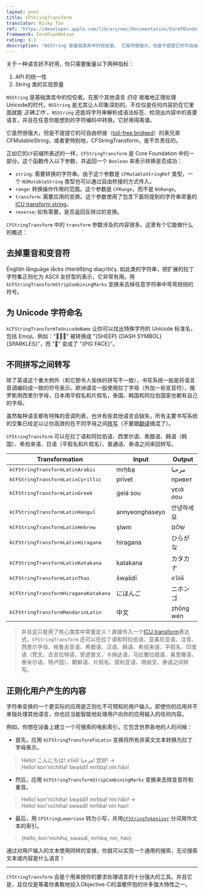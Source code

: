 ```yaml
---
layout: post
title: CFStringTransform
translator: Ricky Tan
ref: "https://developer.apple.com/library/mac/documentation/CoreFOundation/Reference/CFMutableStringRef/Reference/reference.html#//apple_ref/doc/uid/20001504-CH201-BCIGCACA"
framework: CoreFoundation
rating: 9.1
description: "NSString 是基础类库中的佼佼者。 它虽然很强大，但是不提提它的可自由桥接的表兄弟 CFMutableString，或者更特别地，CFStringTransform，是不负责任的。"
---
```


关于一种语言好不好用，你只需要衡量以下两种指标：

1. API 的统一性
2. String 类的实现质量

`NSString` 是基础类库中的佼佼者。在那个其他语言 _仍在_ 艰难地正理处理 Unicode的时代，`NSString` 是尤其让人印象深刻的。不仅仅是任何内容扔在它里面就能 _正确工作_ ，`NSString` 还能将字符串解析成语法标签、检测出内容中的首要语言，并且在任意你能想到的字符编码中转换。它好用得离谱。


它虽然很强大，但是不提提它的可自由桥接（[toll-free bridged](http://developer.apple.com/library/ios/#documentation/CoreFoundation/Conceptual/CFDesignConcepts/Articles/tollFreeBridgedTypes.html)）的表兄弟 CFMutableString，或者更特别地，CFStringTransform，是不负责任的。

正如它的`CF`前缀所表述的一样，`CFStringTransform` 是 Core Foundation 中的一部分。这个函数传入以下参数，并返回一个 `Boolean` 来表示转换是否成功：

- `string`: 需要转换的字符串。由于这个参数是 `CFMutableStringRef` 类型，一个 `NSMutableString` 类型也可以通过自由桥接的方式传入。
- `range`: 转换操作作用的范围。这个参数是 `CFRange`，而不是 `NSRange`。
- `transform`: 需要应用的变换。这个参数使用了包含下面将提到的字符串常量的 [ICU transform string](http://userguide.icu-project.org/transforms/general)。
- `reverse`: 如有需要，是否返回反转过的变换。

`CFStringTransform` 中的 `transform` 参数涉及的内容很多。这里有个它能做什么的概述：

## 去掉重音和变音符

Énġlišh långuãge lẳcks iñterêßţing diaçrïtičş. 如此类的字符串，把扩展的拉丁字符集正则化为 ASCII 友好型的表示，它非常有用。用 `kCFStringTransformStripCombiningMarks` 变换来去掉任意字符串中弯弯扭扭的符号。

## 为 Unicode 字符命名

`kCFStringTransformToUnicodeName` 让你可以找出特殊字符的 Unicode 标准名，包括 Emoji。例如："🐑💨✨" 被转换成 "{SHEEP} {DASH SYMBOL} {SPARKLES}"，而 "🐷" 变成了 "{PIG FACE}"。

## 不同拼写之间转写

除了英语这个重大例外（和它那令人愉快的拼写不一致），书写系统一般是将语言音调编码成一致的符号表示。欧洲语言一般使用拉丁字母（外加一些变音符），俄罗斯用西里尔字母，日本用平假名和片假名，泰国、韩国和阿拉伯国家也都有自己的字母。

虽然每种语言都有特殊的音调列表，也许有些其他语言会缺失，所有主要书写系统的交集已经足以让你高效的在不同字母之间[转写](https://zh.wikipedia.org/wiki/%E8%BD%AC%E5%86%99)（不要跟[翻译](https://zh.wikipedia.org/wiki/%E7%BF%BB%E8%AF%91)搞混了）。

`CFStringTransform` 可以在拉丁语和阿拉伯语、西里尔语、希腊语、韩语（韩国）、希伯来语、日语（平假名和片假名）、普通话、泰语之间来回转写。

<table>
  <thead>
    <tr>
      <th>Transformation</th>
      <th>Input</th>
      <th>Output</th>
    </tr>
  </thead>
  <tbody>
    <tr>
      <td><tt>kCFStringTransformLatinArabic</tt></td>
      <td>mrḥbạ</td>
      <td>مرحبا</td>
    </tr>
    <tr>
      <td><tt>kCFStringTransformLatinCyrillic</tt></td>
      <td>privet</td>
      <td>привет</td>
    </tr>
    <tr>
      <td><tt>kCFStringTransformLatinGreek</tt></td>
      <td>geiá sou</td>
      <td>γειά σου</td>
    </tr>
    <tr>
      <td><tt>kCFStringTransformLatinHangul</tt></td>
      <td>annyeonghaseyo</td>
      <td>안녕하세요</td>
    </tr>
    <tr>
      <td><tt>kCFStringTransformLatinHebrew</tt></td>
      <td>şlwm</td>
      <td>שלום</td>
    </tr>
    <tr>
      <td><tt>kCFStringTransformLatinHiragana</tt></td>
      <td>hiragana</td>
      <td>ひらがな</td>
    </tr>
    <tr>
      <td><tt>kCFStringTransformLatinKatakana</tt></td>
      <td>katakana</td>
      <td>カタカナ</td>
    </tr>
    <tr>
      <td><tt>kCFStringTransformLatinThai</tt></td>
      <td>s̄wạs̄dī</td>
      <td>สวัสดี</td>
    </tr>
    <tr>
      <td><tt>kCFStringTransformHiraganaKatakana</tt></td>
      <td>にほんご</td>
      <td>ニホンゴ</td>
    </tr>
    <tr>
      <td><tt>kCFStringTransformMandarinLatin</tt></td>
      <td>中文</td>
      <td>zhōng wén</td>
    </tr>
  </tbody>
</table>

> 并且这只是用了核心类库中常量定义！直接传入一个[ICU transform](http://userguide.icu-project.org/transforms/general#TOC-ICU-Transliterators)表达式，`CFStringTransform` 还可以在拉丁语和阿拉伯语、亚美尼亚语、注音、西里尔字母、格鲁吉亚语、希腊语、汉语、韩语、希伯来语、平假名、印度语（梵文，古吉拉特语，旁遮普文，卡纳达语，马拉雅拉姆语，奥里雅语，泰米尔语，特卢固）、朝鲜语、片假名、叙利亚语、塔纳文、泰语之间转写。

## 正则化用户产生的内容

字符串变换的一个更实际的应用是正则化不可预知的用户输入。即使你的应用并不单独处理其他语言，你也应当能智能地处理用户向你的应用输入的任何内容。

例如，你想在设备上建立一个可搜索的电影索引，它包含世界各地的人的问候：

- 首先，应用 `kCFStringTransformToLatin` 变换将所有非英文文本转换为拉丁字母表示。

> Hello! こんにちは! สวัสดี! مرحبا! 您好! →  
> Hello! kon'nichiha! s̄wạs̄dī! mrḥbạ! nín hǎo!

- 然后，应用 `kCFStringTransformStripCombiningMarks` 变换来去除变音符和重音。

> Hello! kon'nichiha! s̄wạs̄dī! mrḥbạ! nín hǎo! →  
> Hello! kon'nichiha! swasdi! mrhba! nin hao!

- 最后，用 `CFStringLowercase` 转为小写，并用[`CFStringTokenizer`](https://developer.apple.com/library/mac/#documentation/CoreFoundation/Reference/CFStringTokenizerRef/Reference/reference.html) 分词用作文本的索引。

> (hello, kon'nichiha, swasdi, mrhba, nin, hao)

通过对用户输入的文本使用同样的变换，你就可以实现一个通用的搜索，无论搜索文本或内容是什么语言！

* * *

`CFStringTransform` 会是个用来按你的要求处理语言的十分强大的工具。并且它是，且仅仅是等着你勇敢地投入Objective-C的温暖怀抱的许多强大特性之一。
